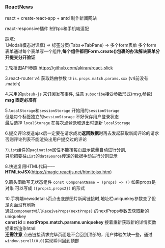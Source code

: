### ReactNews
react + create-react-app + antd 制作新闻网站  

react-responsive插件 制作pc和手机端适配  

踩坑:  
1.Modal(模态对话框) => 标签分页(Tabs->TabPane) => 多个form表单 
  多个form表单通过每个表单写一个组件,**每个组件都用Form.create()包裹的办法解决表单分开提交分开验证**

2.轮播图API参照  https://github.com/akiran/react-slick

3.react-router v4 获取路由参数 `this.props.match.params.xxx`  (v4前没有 .match)

4.采用的`pubsub-js` 来订阅发布事件, 注意 `subscribe`接受参数形式(msg,参数) **msg 固定必须有**

5.`localStorage`和`sessionStorage` 开始用的`sessionStorage`  
但是每个标签独立的`sessionStorage` 不好保存用户登录状态  
最后选择 `localStorage` 在每次点登录和退出时更新 `localStorage`      

6.提交评论发送ajax后一定要在请求成功**返回数据**时再去发起获取新闻评论的请求  
 否则评论列表不能渲染出用户提交过的评论  

7.`List`组件的`pagination`属性不能按每页显示数量自动进行分割,  
只能把要往`List`的`dataSource`传递的数据手动进行分割显示   

8.快速复用HTML代码----**HTMLtoJSX**(https://magic.reactjs.net/htmltojsx.htm)  

9.箭头函数写无状态组件
` const ComponentName = (props) => () `
如果props是对象 可以写成 `({props1,props2})` 的形式  

10.手机端newsdetails页点击底部图片新闻链接时,地址栏uniquekey参数变了但是页面没有刷新  
通过`componentWillReceiveProps(nextProps)` 的nextProps参数去获取新的uniquekey  
**const id = nextProps.match.params.uniquekey**  接着重新获取新的详情页数据重新渲染html  
**还需注意** 点击链接请求完毕页面是不会回到顶部的，用户体验欠缺一些，通过`window.scroll(0,0)`实现瞬间回到顶部

